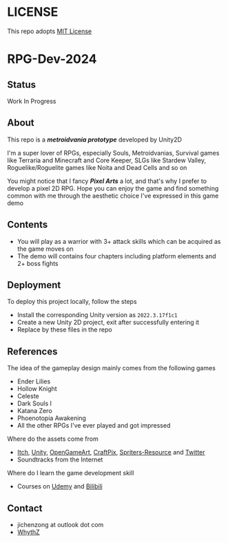 # LICENSE
This repo adopts [MIT License](https://spdx.org/licenses/MIT)

# RPG-Dev-2024

## Status
Work In Progress

## About
This repo is a ***metroidvania prototype*** developed by Unity2D

I'm a super lover of RPGs, especially Souls, Metroidvanias, Survival games like Terraria and Minecraft and Core Keeper, SLGs like Stardew Valley, Roguelike/Roguelite games like Noita and Dead Cells and so on

You might notice that I fancy ***Pixel Arts*** a lot, and that's why I prefer to develop a pixel 2D RPG. Hope you can enjoy the game and find something common with me through the aesthetic choice I've expressed in this game demo 

## Contents
- You will play as a warrior with 3+ attack skills which can be acquired as the game moves on
- The demo will contains four chapters including platform elements and 2+ boss fights

## Deployment
To deploy this project locally, follow the steps
- Install the corresponding Unity version as `2022.3.17f1c1`
- Create a new Unity 2D project, exit after successfully entering it
- Replace by these files in the repo

## References
The idea of the gameplay design mainly comes from the following games
- Ender Lilies
- Hollow Knight
- Celeste
- Dark Souls I
- Katana Zero
- Phoenotopia Awakening
- All the other RPGs I've ever played and got impressed

Where do the assets come from
- [Itch](https://itch.io/), [Unity](https://assetstore.unity.com/zh-CN), [OpenGameArt](https://opengameart.org/), [CraftPix](https://craftpix.net/), [Spriters-Resource](https://www.spriters-resource.com/) and [Twitter](https://x.com)
- Soundtracks from the Internet

Where do I learn the game development skill
- Courses on [Udemy](https://www.udemy.com/course/2d-rpg-alexdev/) and [Bilibili](https://www.bilibili.com/)

## Contact
- jichenzong at outlook dot com
- [WhythZ](https://space.bilibili.com/25804487?spm_id_from=333.1007.0.0)
